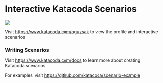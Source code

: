 # Interactive Katacoda Scenarios

[![](http://shields.katacoda.com/katacoda/oguzsak/count.svg)](https://www.katacoda.com/oguzsak "Get your profile on Katacoda.com")

Visit https://www.katacoda.com/oguzsak to view the profile and interactive scenarios

### Writing Scenarios
Visit https://www.katacoda.com/docs to learn more about creating Katacoda scenarios

For examples, visit https://github.com/katacoda/scenario-example
